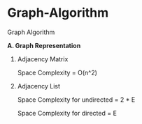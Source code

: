 # Graph-Algorithm
Graph Algorithm 

**A. Graph Representation** 
1. Adjacency Matrix

   Space Complexity = O(n^2)

2. Adjacency List

   Space Complexity for undirected = 2 * E

   Space Complexity for directed = E   
